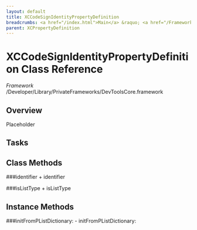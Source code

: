```yaml
---
layout: default
title: XCCodeSignIdentityPropertyDefinition
breadcrumbs: <a href="/index.html">Main</a> &raquo; <a href="/Frameworks.html">Framework</a> &raquo; <a href="/Frameworks/DevToolsCore.html">DevToolsCore</a> &raquo; XCCodeSignIdentityPropertyDefinition
parent: XCPropertyDefinition 
---
```

# XCCodeSignIdentityPropertyDefinition Class Reference

*Framework* /Developer/Library/PrivateFrameworks/DevToolsCore.framework

## Overview

Placeholder

## Tasks

## Class Methods

<a name="+identifier"></a>
###identifier
    + identifier

<a name="+isListType"></a>
###isListType
    + isListType

## Instance Methods

<a name="-initFromPListDictionary:"></a>
###initFromPListDictionary:
    - initFromPListDictionary:

